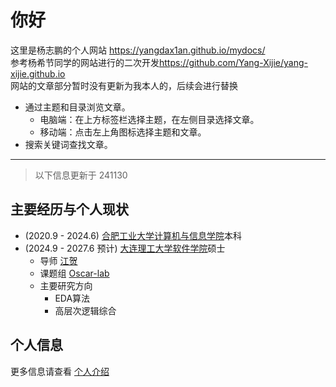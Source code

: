 # 你好

这里是杨志鹏的个人网站 <https://yangdax1an.github.io/mydocs/><br>
    参考杨希节同学的网站进行的二次开发<https://github.com/Yang-Xijie/yang-xijie.github.io> <br>
    网站的文章部分暂时没有更新为我本人的，后续会进行替换<br>

- 通过主题和目录浏览文章。
    - 电脑端：在上方标签栏选择主题，在左侧目录选择文章。
    - 移动端：点击左上角图标选择主题和文章。
- 搜索关键词查找文章。

---

> 以下信息更新于 241130

## 主要经历与个人现状

- (2020.9 - 2024.6) [合肥工业大学计算机与信息学院](https://ci.hfut.edu.cn/)本科
- (2024.9 - 2027.6 预计) [大连理工大学软件学院](https://ss.dlut.edu.cn/index.htm)硕士
    - 导师 [江贺](https://faculty.dlut.edu.cn/jianghe/zh_CN/index.htm)
    - 课题组 [Oscar-lab](http://oscar-lab.org/chn/index.htm)
    - 主要研究方向
        - EDA算法
        - 高层次逻辑综合

## 个人信息

更多信息请查看 [个人介绍](./ME/introduction.md)
